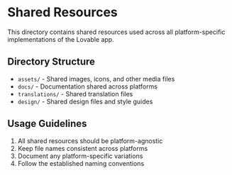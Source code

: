 # Shared Resources

This directory contains shared resources used across all platform-specific implementations of the Lovable app.

## Directory Structure

- `assets/` - Shared images, icons, and other media files
- `docs/` - Documentation shared across platforms
- `translations/` - Shared translation files
- `design/` - Shared design files and style guides

## Usage Guidelines

1. All shared resources should be platform-agnostic
2. Keep file names consistent across platforms
3. Document any platform-specific variations
4. Follow the established naming conventions